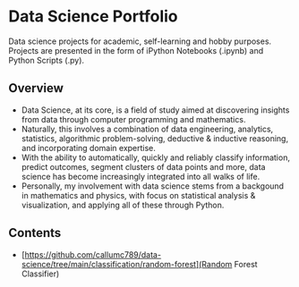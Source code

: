 # Data Science Portfolio

Data science projects for academic, self-learning and hobby purposes.
Projects are presented in the form of iPython Notebooks (.ipynb) and Python Scripts (.py).

## Overview
- Data Science, at its core, is a field of study aimed at discovering insights from data through computer programming and mathematics.
- Naturally, this involves a combination of data engineering, analytics, statistics, algorithmic problem-solving, deductive & inductive reasoning, and incorporating domain expertise.
- With the ability to automatically, quickly and reliably classify information, predict outcomes, segment clusters of data points and more, data science has become increasingly integrated into all walks of life.
- Personally, my involvement with data science stems from a backgound in mathematics and physics, with focus on statistical analysis & visualization, and applying all of these through Python.

## Contents
- [https://github.com/callumc789/data-science/tree/main/classification/random-forest](Random Forest Classifier)
